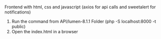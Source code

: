 Frontend with html, css and javascript (axios for api calls and sweetalert for notifications)

1. Run the command from API/lumen-8.1.1 Folder (php -S localhost:8000 -t public)
2. Open the index.html in a browser
